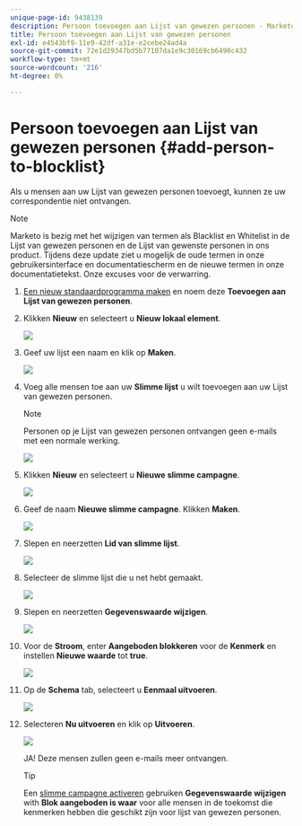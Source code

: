 ```yaml
---
unique-page-id: 9438139
description: Persoon toevoegen aan Lijst van gewezen personen - Marketo Docs - Productdocumentatie
title: Persoon toevoegen aan Lijst van gewezen personen
exl-id: e4543bf9-11e9-42df-a31e-e2cebe24ad4a
source-git-commit: 72e1d29347bd5b77107da1e9c30169cb6490c432
workflow-type: tm+mt
source-wordcount: '216'
ht-degree: 0%

---
```


# Persoon toevoegen aan Lijst van gewezen personen {#add-person-to-blocklist}

Als u mensen aan uw Lijst van gewezen personen toevoegt, kunnen ze uw correspondentie niet ontvangen.

>[!NOTE]
>
>Marketo is bezig met het wijzigen van termen als Blacklist en Whitelist in de Lijst van gewezen personen en de Lijst van gewenste personen in ons product. Tijdens deze update ziet u mogelijk de oude termen in onze gebruikersinterface en documentatiescherm en de nieuwe termen in onze documentatietekst. Onze excuses voor de verwarring.

1. [Een nieuw standaardprogramma maken](/help/marketo/product-docs/core-marketo-concepts/programs/creating-programs/create-a-program.md) en noem deze **Toevoegen aan Lijst van gewezen personen**.

1. Klikken **Nieuw** en selecteert u **Nieuw lokaal element**.

   ![](assets/image2015-8-14-11-3a0-3a46.png)

1. Geef uw lijst een naam en klik op **Maken**.

   ![](assets/image2015-8-14-11-3a2-3a26.png)

1. Voeg alle mensen toe aan uw **Slimme lijst** u wilt toevoegen aan uw Lijst van gewezen personen.

   >[!NOTE]
   >
   >Personen op je Lijst van gewezen personen ontvangen geen e-mails met een normale werking.

   ![](assets/three-6.png)

1. Klikken **Nieuw** en selecteert u **Nieuwe slimme campagne**.

   ![](assets/image2015-8-14-11-3a12-3a35.png)

1. Geef de naam **Nieuwe slimme campagne**. Klikken **Maken**.

   ![](assets/image2015-8-14-11-3a13-3a36.png)

1. Slepen en neerzetten **Lid van slimme lijst**.

   ![](assets/image2015-8-14-11-3a16-3a34.png)

1. Selecteer de slimme lijst die u net hebt gemaakt.

   ![](assets/image2015-8-14-11-3a17-3a5.png)

1. Slepen en neerzetten **Gegevenswaarde wijzigen**.

   ![](assets/image2015-8-14-11-3a18-3a41.png)

1. Voor de **Stroom**, enter **Aangeboden blokkeren** voor de **Kenmerk** en instellen **Nieuwe waarde** tot **true**.

   ![](assets/image2015-8-14-11-3a21-3a1.png)

1. Op de **Schema** tab, selecteert u **Eenmaal uitvoeren**.

   ![](assets/ten.png)

1. Selecteren **Nu uitvoeren** en klik op **Uitvoeren**.

   ![](assets/image2015-8-14-11-3a24-3a50.png)

   JA! Deze mensen zullen geen e-mails meer ontvangen.

   >[!TIP]
   >
   >Een [slimme campagne activeren](/help/marketo/product-docs/core-marketo-concepts/smart-campaigns/creating-a-smart-campaign/create-a-new-smart-campaign.md) gebruiken **Gegevenswaarde wijzigen** with **Blok aangeboden is waar** voor alle mensen in de toekomst die kenmerken hebben die geschikt zijn voor lijst van gewezen personen.
